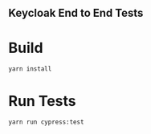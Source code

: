 Keycloak End to End Tests
---

# Build
```
yarn install
```

# Run Tests

```
yarn run cypress:test
```